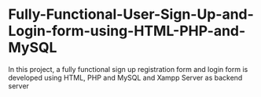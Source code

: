 # Fully-Functional-User-Sign-Up-and-Login-form-using-HTML-PHP-and-MySQL
In this project, a fully functional sign up registration form and login form is developed using HTML, PHP and MySQL and Xampp Server as backend server
